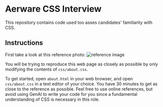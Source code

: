 # Aerware CSS Interview

This repository contains code used too asses candidates' familiarity with CSS.

## Instructions

First take a look at this reference photo: ![reference image](img/reference.png)

You will be trying to reproduce this web page as closely as possible by only modifying the contents of `css/about.css`.

To get started, open `about.html` in your web browser, and open `css/about.css` in a text editor of your choice. You have 30 minutes to get as close to the reference as possible. Feel free to use online references, but avoid using GenAI to write your code for you since a fundamental understanding of CSS is necessary in this role.
